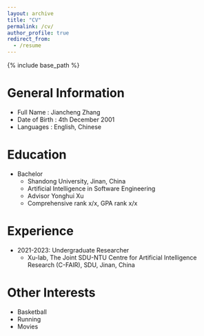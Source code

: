 ```yaml
---
layout: archive
title: "CV"
permalink: /cv/
author_profile: true
redirect_from:
  - /resume
---
```


{% include base_path %}

General Information
======
* Full Name : Jiancheng Zhang
* Date of Birth : 4th December 2001
* Languages : English, Chinese
  
Education
======
* Bachelor
  * Shandong University, Jinan, China
  * Artificial Intelligence in Software Engineering
  * Advisor Yonghui Xu
  * Comprehensive rank x/x, GPA rank x/x


Experience
======
* 2021-2023: Undergraduate Researcher
  * Xu-lab, The Joint SDU-NTU Centre for Artificial Intelligence Research (C-FAIR), SDU, Jinan, China
    


  
Other Interests
======
* Basketball
* Running
* Movies



